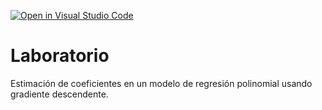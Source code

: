 [![Open in Visual Studio Code](https://classroom.github.com/assets/open-in-vscode-718a45dd9cf7e7f842a935f5ebbe5719a5e09af4491e668f4dbf3b35d5cca122.svg)](https://classroom.github.com/online_ide?assignment_repo_id=12838379&assignment_repo_type=AssignmentRepo)
# Laboratorio

Estimación de coeficientes en un modelo de regresión polinomial usando gradiente descendente.
